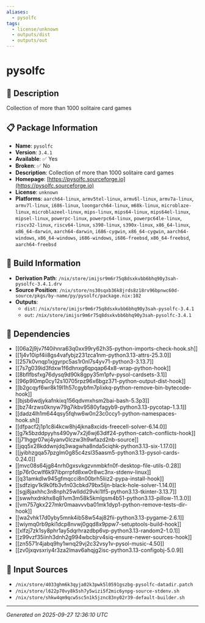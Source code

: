 ```yaml
---
aliases:
  - pysolfc
tags:
  - license/unknown
  - outputs/dist
  - outputs/out
---
```


# pysolfc

## 📝 Description

Collection of more than 1000 solitaire card games

## 📋 Package Information

- **Name**: `pysolfc`
- **Version**: `3.4.1`
- **Available**: ✅ Yes
- **Broken**: ✅ No
- **Description**: Collection of more than 1000 solitaire card games
- **Homepage**: [https://pysolfc.sourceforge.io](https://pysolfc.sourceforge.io)
- **License**: `unknown`
- **Platforms**: `aarch64-linux`, `armv5tel-linux`, `armv6l-linux`, `armv7a-linux`, `armv7l-linux`, `i686-linux`, `loongarch64-linux`, `m68k-linux`, `microblaze-linux`, `microblazeel-linux`, `mips-linux`, `mips64-linux`, `mips64el-linux`, `mipsel-linux`, `powerpc-linux`, `powerpc64-linux`, `powerpc64le-linux`, `riscv32-linux`, `riscv64-linux`, `s390-linux`, `s390x-linux`, `x86_64-linux`, `x86_64-darwin`, `aarch64-darwin`, `i686-cygwin`, `x86_64-cygwin`, `aarch64-windows`, `x86_64-windows`, `i686-windows`, `i686-freebsd`, `x86_64-freebsd`, `aarch64-freebsd`

## 🔧 Build Information

- **Derivation Path**: `/nix/store/imijsr9m6r75q8dsxkvbb6bhq90y3sah-pysolfc-3.4.1.drv`
- **Source Position**: `/nix/store/ns30sqxb36k8jrds8z18rv96bpnwc60d-source/pkgs/by-name/py/pysolfc/package.nix:102`
- **Outputs**:
  - `dist`:  `/nix/store/imijsr9m6r75q8dsxkvbb6bhq90y3sah-pysolfc-3.4.1`
  - `out`:  `/nix/store/imijsr9m6r75q8dsxkvbb6bhq90y3sah-pysolfc-3.4.1`

## 🔗 Dependencies

- [[06a2j9jv7f40ihnra63q0xx99ry62h35-python-imports-check-hook.sh]]
- [[1j4v10ipf4ii8gs4vafybjz231zca1nm-python3.13-attrs-25.3.0]]
- [[257k0vnqp1xjgyrpc5as1r0nl7s4yv71-python3-3.13.7]]
- [[7s7g039id3fdxw1f6dhnxg6qpqap64x8-wrap-python-hook]]
- [[8bflfbsfxg76dysq9d90k8gpy35m1pfv-pysol-cardsets-3.1]]
- [[96p9l0mp0cy12s10705rpz96x6bgz371-python-output-dist-hook]]
- [[b2gcqyf6wr8k19l1h57cgybfm7plixkq-python-remove-bin-bytecode-hook]]
- [[bjsb6wdjykafnkixq156qdvmxhsm2bai-bash-5.3p3]]
- [[bz74rzws0knyw79g7ikbv9580yfagyb9-python3.13-pycotap-1.3.1]]
- [[dadz4lh1m644qsy5fqhw6w0n23c0ccy1-python-namespaces-hook.sh]]
- [[dfpacf2j1p1c8i4kcw8hj4jkna8xcids-freecell-solver-6.14.0]]
- [[g7k5bzddpyyhs490yw7x2j6wj63dlf24-python-catch-conflicts-hook]]
- [[j71hggr07wj4yanv0lczw3h9wfazd2nb-source]]
- [[jqq5x28kddwnjdq3wagwha8nda5ciqhk-python3.13-six-1.17.0]]
- [[jyibhzgqa57pzglm0g85c4zsl35aasm5-python3.13-pysol-cards-0.24.0]]
- [[mvc08s64jg84nrh0gxsvkgzvnmbkfn0f-desktop-file-utils-0.28]]
- [[p76r0cwlf6k97ibprrpfd8xw0r8wc3nx-stdenv-linux]]
- [[q31amkdlw945gfmqcci8n00brh5liiz2-pypa-install-hook]]
- [[sdfzigv1k9k0fb3vfn03cbkd79bx5ljn-black-hole-solver-1.14.0]]
- [[sgj8jaxhhc3n8nph25wlldd29vki1lf5-python3.13-tkinter-3.13.7]]
- [[swwhxdnkhx8q81vm3m58k5kmlgsm4b51-python3.13-pillow-11.3.0]]
- [[vm757gkx227mkr0maavvvba01mk1dyp1-python-remove-tests-dir-hook]]
- [[wa2vhk17d0yby5mnk4ib58w54aj82fii-python3.13-pygame-2.6.1]]
- [[wiymq0rb9pki1dcp8nvwj0gqd8x9ppw7-setuptools-build-hook]]
- [[xlfzj7zk1sy8phr1ay5dqrhrazdbp6vp-python3.13-random2-1.0.1]]
- [[z99vzf35iinh3dnh2g994wbcbjrv4siq-ensure-newer-sources-hook]]
- [[zn5571r4jabq9hy1wnq29vj2c32vsy1v-pysol-music-4.50]]
- [[zv0jxqvsxriy4r3za2lmav6ahqjg2isc-python3.13-configobj-5.0.9]]

## 📁 Input Sources

- `/nix/store/4033ghm6k3qyja02k3pwk5l0591gszbg-pysolfc-datadir.patch`
- `/nix/store/l622p70vy8k5sh7y5wizi5f2mic6ynpg-source-stdenv.sh`
- `/nix/store/shkw4qm9qcw5sc5n1k5jznc83ny02r39-default-builder.sh`

---
*Generated on 2025-09-27 12:36:10 UTC*
